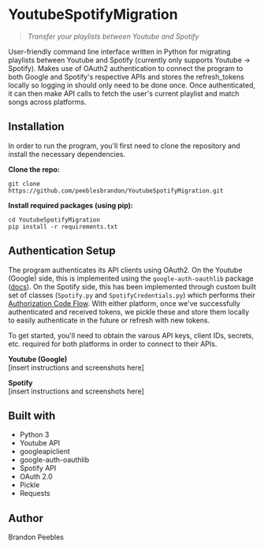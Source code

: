 # YoutubeSpotifyMigration
> _Transfer your playlists between Youtube and Spotify_  

User-friendly command line interface written in Python for migrating playlists between Youtube and Spotify (currently only supports Youtube -> Spotify). Makes use of OAuth2 authentication to connect the program to both Google and Spotify's respective APIs and stores the refresh_tokens locally so logging in should only need to be done once. Once authenticated, it can then make API calls to fetch the user's current playlist and match songs across platforms.

## Installation
In order to run the program, you'll first need to clone the repository and install the necessary dependencies.

**Clone the repo:**  
```
git clone https://github.com/peeblesbrandon/YoutubeSpotifyMigration.git
```  

**Install required packages (using pip):**  
```
cd YoutubeSpotifyMigration
pip install -r requirements.txt
```  

## Authentication Setup  
The program authenticates its API clients using OAuth2. On the Youtube (Google) side, this is implemented using the `google-auth-oauthlib` package ([docs](http://google-auth-oauthlib.readthedocs.io)). On the Spotify side, this has been implemented through custom built set of classes (`Spotify.py` and `SpotifyCredentials.py`) which performs their [Authorization Code Flow](https://developer.spotify.com/documentation/general/guides/authorization-guide/#authorization-code-flow). With either platform, once we've successfully authenticated and received tokens, we pickle these and store them locally to easily authenticate in the future or refresh with new tokens. 

To get started, you'll need to obtain the varous API keys, client IDs, secrets, etc. required for both platforms in order to connect to their APIs.  
  
**Youtube (Google)**  
[insert instructions and screenshots here]  
  
**Spotify**  
[insert instructions and screenshots here]

## Built with
* Python 3
* Youtube API
* googleapiclient
* google-auth-oauthlib
* Spotify API
* OAuth 2.0
* Pickle
* Requests

## Author
Brandon Peebles

